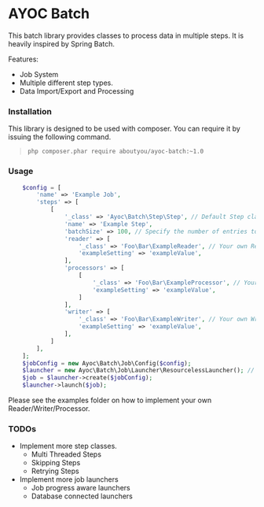 # AYOC Batch

This batch library provides classes to process data in multiple steps.
It is heavily inspired by Spring Batch.

Features:
  - Job System
  - Multiple different step types.
  - Data Import/Export and Processing

### Installation
This library is designed to be used with composer. You can require it by issuing the following command.

> `php composer.phar require aboutyou/ayoc-batch:~1.0`

### Usage

```php
    $config = [
        'name' => 'Example Job',
        'steps' => [
            [
                '_class' => 'Ayoc\Batch\Step\Step', // Default Step class
                'name' => 'Example Step',
                'batchSize' => 100, // Specify the number of entries to commit at once
                'reader' => [
                    '_class' => 'Foo\Bar\ExampleReader', // Your own Reader implementation
                    'exampleSetting' => 'exampleValue',
                ],
                'processors' => [
                    [
                        '_class' => 'Foo\Bar\ExampleProcessor', // Your own Processor implementation
                        'exampleSetting' => 'exampleValue',
                    ]
                ],
                'writer' => [
                    '_class' => 'Foo\Bar\ExampleWriter', // Your own Writer implementation
                    'exampleSetting' => 'exampleValue',
                ],
            ]
        ],
    ];
    $jobConfig = new Ayoc\Batch\Job\Config($config);
    $launcher = new Ayoc\Batch\Job\Launcher\ResourcelessLauncher(); // If you want you can inject a LoggerInterface from psr/log here.
    $job = $launcher->create($jobConfig);
    $launcher->launch($job);
```

Please see the examples folder on how to implement your own Reader/Writer/Processor.

### TODOs

 - Implement more step classes.
    - Multi Threaded Steps
    - Skipping Steps
    - Retrying Steps
 - Implement more job launchers
    - Job progress aware launchers
    - Database connected launchers
